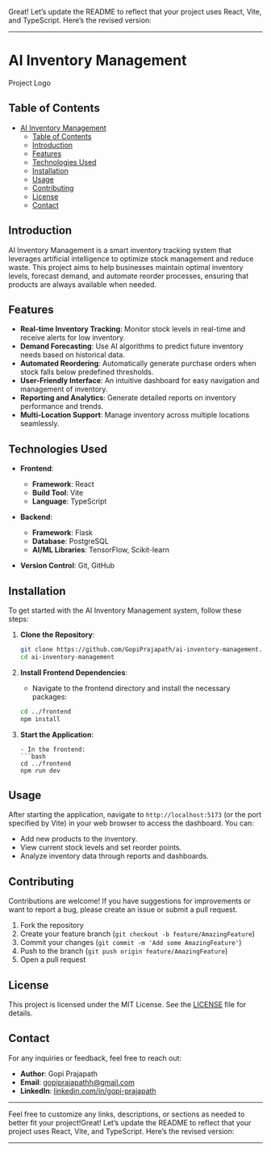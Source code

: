 Great! Let’s update the README to reflect that your project uses React, Vite, and TypeScript. Here’s the revised version:

---

# AI Inventory Management

Project Logo   <!-- Add a logo if you have one -->

## Table of Contents
- [AI Inventory Management](#ai-inventory-management)
  - [Table of Contents](#table-of-contents)
  - [Introduction](#introduction)
  - [Features](#features)
  - [Technologies Used](#technologies-used)
  - [Installation](#installation)
  - [Usage](#usage)
  - [Contributing](#contributing)
  - [License](#license)
  - [Contact](#contact)

## Introduction

AI Inventory Management is a smart inventory tracking system that leverages artificial intelligence to optimize stock management and reduce waste. This project aims to help businesses maintain optimal inventory levels, forecast demand, and automate reorder processes, ensuring that products are always available when needed.

## Features

- **Real-time Inventory Tracking**: Monitor stock levels in real-time and receive alerts for low inventory.
- **Demand Forecasting**: Use AI algorithms to predict future inventory needs based on historical data.
- **Automated Reordering**: Automatically generate purchase orders when stock falls below predefined thresholds.
- **User-Friendly Interface**: An intuitive dashboard for easy navigation and management of inventory.
- **Reporting and Analytics**: Generate detailed reports on inventory performance and trends.
- **Multi-Location Support**: Manage inventory across multiple locations seamlessly.

## Technologies Used

- **Frontend**:
  - **Framework**: React
  - **Build Tool**: Vite
  - **Language**: TypeScript
  
- **Backend**: 
  - **Framework**: Flask
  - **Database**: PostgreSQL
  - **AI/ML Libraries**: TensorFlow, Scikit-learn
  
- **Version Control**: Git, GitHub

## Installation

To get started with the AI Inventory Management system, follow these steps:

1. **Clone the Repository**:
   ```bash
   git clone https://github.com/GopiPrajapath/ai-inventory-management.git
   cd ai-inventory-management
   ```


2. **Install Frontend Dependencies**:
   - Navigate to the frontend directory and install the necessary packages:
   ```bash
   cd ../frontend
   npm install
   ```



4. **Start the Application**:
   ```
   - In the frontend:
   ```bash
   cd ../frontend
   npm run dev
   ```

## Usage

After starting the application, navigate to `http://localhost:5173` (or the port specified by Vite) in your web browser to access the dashboard. You can:
- Add new products to the inventory.
- View current stock levels and set reorder points.
- Analyze inventory data through reports and dashboards.

## Contributing

Contributions are welcome! If you have suggestions for improvements or want to report a bug, please create an issue or submit a pull request.

1. Fork the repository
2. Create your feature branch (`git checkout -b feature/AmazingFeature`)
3. Commit your changes (`git commit -m 'Add some AmazingFeature'`)
4. Push to the branch (`git push origin feature/AmazingFeature`)
5. Open a pull request

## License

This project is licensed under the MIT License. See the [LICENSE](LICENSE) file for details.

## Contact

For any inquiries or feedback, feel free to reach out:

- **Author**: Gopi Prajapath
- **Email**: gopiprajapathh@gmail.com
- **LinkedIn**: [linkedin.com/in/gopi-prajapath](linkedin.com/in/gopi-prajapath-581435326)

---

Feel free to customize any links, descriptions, or sections as needed to better fit your project!Great! Let’s update the README to reflect that your project uses React, Vite, and TypeScript. Here’s the revised version:

---